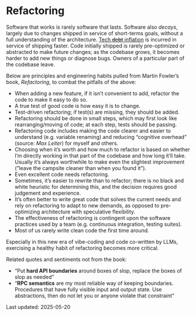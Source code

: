 # Refactoring

Software that works is rarely software that lasts. Software also *decays*, largely due to changes shipped in service of short-terms goals, without a full understanding of the architecture. [Tech ~~debt~~ inflation](https://github.com/Scottbruceheart/primer/blob/main/articles/technical_inflation.md) is incurred in service of shipping faster. Code initially shipped is rarely pre-optimized or abstracted to make future changes; as the codebase grows, it becomes harder to add new things or diagnose bugs. Owners of a particular part of the codebase leave.

Below are principles and engineering habits pulled from Martin Fowler’s book, *Refactoring*, to combat the pitfalls of the above:

- When adding a new feature, if it isn’t convenient to add, refactor the code to make it easy to do so.
- A true test of good code is how easy it is to change.
- Test-driven refactoring; if test(s) are missing, they should be added.
- Refactoring should be done in small steps, which may first look like rearranging/moving of code; at each step, tests should be passing.
- Refactoring code includes making the code clearer and easier to understand (e.g. variable renaming) and reducing “cognitive overhead” (source: *Max Leiter*) for myself and others.
- Choosing when it’s worth and how much to refactor is based on whether I’m directly working in that part of the codebase and how long it’ll take. Usually it’s always worthwhile to make even the slightest improvement (”leave the campsite cleaner than when you found it”).
- Even excellent code needs refactoring.
- Sometimes, it’s easier to rewrite than to refactor; there is no black and white heuristic for determining this, and the decision requires good judgement and experience.
- It’s often better to write great code that solves the current needs and rely on refactoring to adapt to new demands, as opposed to pre-optimizing architecture with speculative flexibility.
- The effectiveness of refactoring is contingent upon the software practices used by a team (e.g. continuous integration, testing suites).
- Most of us rarely write clean code the first time around.

Especially in this new era of vibe-coding and code co-written by LLMs, exercising a healthy habit of refactoring becomes more critical.

Related quotes and sentiments not from the book:

- “Put **hard API boundaries** around boxes of slop, replace the boxes of slop as needed”
- “**RPC semantics** are my most reliable way of keeping boundaries. Procedures that have fully visible input and output state. Use abstractions, then do not let you or anyone violate that constraint”

Last updated: 2025-05-20